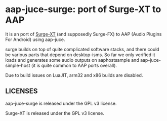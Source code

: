 # aap-juce-surge: port of Surge-XT to AAP

It is an port of [Surge-XT](https://github.com/surge-synthesizer/surge) (and supposedly Surge-FX) to AAP (Audio Plugins For Android) using aap-juce.

surge builds on top of quite complicated software stacks, and there could be various parts that depend on desktop-isms. So far we only verified it loads and generates some audio outputs on aaphostsample and aap-juce-simple-host (it is quite common to AAP ports overall).

Due to build issues on LuaJIT, arm32 and x86 builds are disabled.

## LICENSES

aap-juce-surge is released under the GPL v3 license.

Surge-XT is released under the GPL v3 license.
